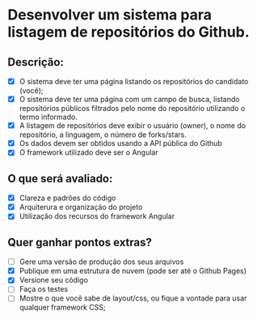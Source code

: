 # Desenvolver um sistema para listagem de repositórios do Github.

## Descrição:

- [x] O sistema deve ter uma página listando os repositórios do candidato (você);
- [x] O sistema deve ter uma página com um campo de busca, listando repositórios públicos filtrados pelo nome do repositório utilizando o termo informado.
- [x] A listagem de repositórios deve exibir o usuário (owner), o nome do repositório, a linguagem, o número de forks/stars.
- [x] Os dados devem ser obtidos usando a API pública do Github
- [x] O framework utilizado deve ser o Angular

## O que será avaliado:

- [x] Clareza e padrões do código
- [x] Arquiterura e organização do projeto
- [x] Utilização dos recursos do framework Angular

## Quer ganhar pontos extras?

- [ ] Gere uma versão de produção dos seus arquivos
- [x] Publique em uma estrutura de nuvem (pode ser até o Github Pages)
- [x] Versione seu código
- [ ] Faça os testes
- [ ] Mostre o que você sabe de layout/css, ou fique a vontade para usar qualquer framework CSS;
